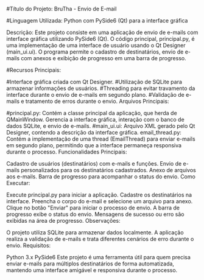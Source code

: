 
#Título do Projeto: BruTha - Envio de E-mail

#Linguagem Utilizada: Python com PySide6 (Qt) para a interface gráfica

Descrição:
Este projeto consiste em uma aplicação de envio de e-mails com interface gráfica utilizando PySide6 (Qt). O código principal, principal.py, é uma implementação de uma interface de usuário usando o Qt Designer (main_ui.ui). O programa permite o cadastro de destinatários, envio de e-mails com anexos e exibição de progresso em uma barra de progresso.

#Recursos Principais:

#Interface gráfica criada com Qt Designer.
#Utilização de SQLite para armazenar informações de usuários.
#Threading para evitar travamento da interface durante o envio de e-mails em segundo plano.
#Validação de e-mails e tratamento de erros durante o envio.
Arquivos Principais:

#principal.py: Contém a classe principal da aplicação, que herda de QMainWindow. Gerencia a interface gráfica, interação com o banco de dados SQLite, e envio de e-mails.
#main_ui.ui: Arquivo XML gerado pelo Qt Designer, contendo a descrição da interface gráfica.
email_thread.py: Contém a implementação de uma thread (EmailThread) para enviar e-mails em segundo plano, permitindo que a interface permaneça responsiva durante o processo.
Funcionalidades Principais:

Cadastro de usuários (destinatários) com e-mails e funções.
Envio de e-mails personalizados para os destinatários cadastrados.
Anexo de arquivos aos e-mails.
Barra de progresso para acompanhar o status do envio.
Como Executar:

Execute principal.py para iniciar a aplicação.
Cadastre os destinatários na interface.
Preencha o corpo do e-mail e selecione um arquivo para anexo.
Clique no botão "Enviar" para iniciar o processo de envio.
A barra de progresso exibe o status do envio.
Mensagens de sucesso ou erro são exibidas na área de progresso.
Observações:

O projeto utiliza SQLite para armazenar dados localmente.
A aplicação realiza a validação de e-mails e trata diferentes cenários de erro durante o envio.
Requisitos:

Python 3.x
PySide6
Este projeto é uma ferramenta útil para quem precisa enviar e-mails para múltiplos destinatários de forma automatizada, mantendo uma interface amigável e responsiva durante o processo.
